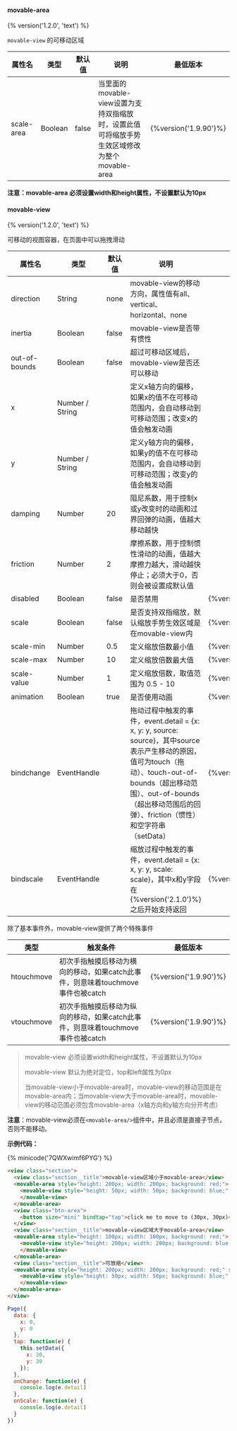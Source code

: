 #### movable-area
{% version('1.2.0', 'text') %}

`movable-view` 的可移动区域

| 属性名        | 类型     | 默认值 | 说明                                                                                                 | 最低版本 |
| ------------- | -------- | ----   | ----------------------------------------                                                             | --- |
| scale-area    | Boolean  | false  | 当里面的movable-view设置为支持双指缩放时，设置此值可将缩放手势生效区域修改为整个movable-area  | {%version('1.9.90')%} |

**注意：movable-area 必须设置width和height属性，不设置默认为10px**

#### movable-view
{% version('1.2.0', 'text') %}

可移动的视图容器，在页面中可以拖拽滑动

| 属性名        | 类型     | 默认值 | 说明                                                                                                 | 最低版本 |
| ------------- | -------- | ----   | ----------------------------------------                                                           | -------- |
| direction     | String   | none   | movable-view的移动方向，属性值有all、vertical、horizontal、none                                        | |
| inertia       | Boolean  | false  | movable-view是否带有惯性                                                                            | |
| out-of-bounds | Boolean  | false  | 超过可移动区域后，movable-view是否还可以移动                                                          | |
| x             | Number / String | | 定义x轴方向的偏移，如果x的值不在可移动范围内，会自动移动到可移动范围；改变x的值会触发动画                  | |
| y             | Number / String | | 定义y轴方向的偏移，如果y的值不在可移动范围内，会自动移动到可移动范围；改变y的值会触发动画                  | |
| damping       | Number   | 20     | 阻尼系数，用于控制x或y改变时的动画和过界回弹的动画，值越大移动越快                                       | |
| friction      | Number   | 2      | 摩擦系数，用于控制惯性滑动的动画，值越大摩擦力越大，滑动越快停止；必须大于0，否则会被设置成默认值           | |
| disabled      | Boolean  | false  | 是否禁用                                                                    | {%version('1.9.90')%} |
| scale         | Boolean  | false  | 是否支持双指缩放，默认缩放手势生效区域是在movable-view内                       | {%version('1.9.90')%} |
| scale-min     | Number   | 0.5    | 定义缩放倍数最小值                                                           | {%version('1.9.90')%} |
| scale-max     | Number   | 10     | 定义缩放倍数最大值                                                           | {%version('1.9.90')%} |
| scale-value   | Number   | 1      | 定义缩放倍数，取值范围为 0.5 - 10                                             | {%version('1.9.90')%} |
| animation     | Boolean  | true   | 是否使用动画                                                                 | {%version('2.1.0')%} |
| bindchange    | EventHandle |     | 拖动过程中触发的事件，event.detail = {x: x, y: y, source: source}，其中source表示产生移动的原因，值可为touch（拖动）、touch-out-of-bounds（超出移动范围）、out-of-bounds（超出移动范围后的回弹）、friction（惯性）和空字符串（setData）                         | {%version('1.9.90')%} |
| bindscale     | EventHandle |     | 缩放过程中触发的事件，event.detail = {x: x, y: y, scale: scale}，其中x和y字段在{%version('2.1.0')%}之后开始支持返回 | {%version('1.9.90')%} |

除了基本事件外，movable-view提供了两个特殊事件

| 类型        | 触发条件                                                                         | 最低版本                |
| ----------- | -------------------------------------------------------------------------------- | ----------------------- |
| htouchmove  | 初次手指触摸后移动为横向的移动，如果catch此事件，则意味着touchmove事件也被catch  | {%version('1.9.90')%}   |
| vtouchmove  | 初次手指触摸后移动为纵向的移动，如果catch此事件，则意味着touchmove事件也被catch  | {%version('1.9.90')%}   |

> movable-view 必须设置width和height属性，不设置默认为10px
>
> movable-view 默认为绝对定位，top和left属性为0px
>
> 当movable-view小于movable-area时，movable-view的移动范围是在movable-area内；当movable-view大于movable-area时，movable-view的移动范围必须包含movable-area（x轴方向和y轴方向分开考虑）

**注意**：movable-view必须在`<movable-area/>`组件中，并且必须是直接子节点，否则不能移动。

**示例代码：**

{% minicode('7QWXwimf6PYG') %}

```html
<view class="section">
  <view class="section__title">movable-view区域小于movable-area</view>
  <movable-area style="height: 200px; width: 200px; background: red;">
    <movable-view style="height: 50px; width: 50px; background: blue;" x="{{x}}" y="{{y}}" direction="all">
    </movable-view>
  </movable-area>
  <view class="btn-area">
    <button size="mini" bindtap="tap">click me to move to (30px, 30px)</button>
  </view>
  <view class="section__title">movable-view区域大于movable-area</view>
  <movable-area style="height: 100px; width: 100px; background: red;">
    <movable-view style="height: 200px; width: 200px; background: blue;" direction="all">
    </movable-view>
  </movable-area>
  <view class="section__title">可放缩</view>
  <movable-area style="height: 200px; width: 200px; background: red;" scale-area>
    <movable-view style="height: 50px; width: 50px; background: blue;" direction="all" bindchange="onChange" bindscale="onScale" scale scale-min="0.5" scale-max="4" scale-value="2">
    </movable-view>
  </movable-area>
</view>
```
```javascript
Page({
  data: {
    x: 0,
    y: 0
  },
  tap: function(e) {
    this.setData({
      x: 30,
      y: 30
    });
  },
  onChange: function(e) {
    console.log(e.detail)
  },
  onScale: function(e) {
    console.log(e.detail)
  }
})
```
